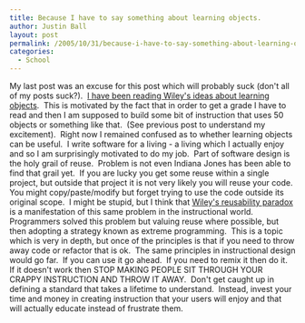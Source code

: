 ```yaml
---
title: Because I have to say something about learning objects.
author: Justin Ball
layout: post
permalink: /2005/10/31/because-i-have-to-say-something-about-learning-objects/
categories:
  - School
---
```


My last post was an excuse for this post which will probably suck (don't all of my posts suck?).  [I have been reading Wiley's ideas about learning objects][1]. 
This is motivated by the fact that in order to get a grade I have to
read and then I am supposed to build some bit of instruction that uses
50 objects or something like that.  (See previous post to understand my
excitement).  Right now I remained confused as to whether learning
objects can be useful.  I write software for a living - a living which
I actually enjoy and so I am surprisingly motivated to do my job.  Part
of software design is the holy grail of reuse.  Problem is not even
Indiana Jones has been able to find that grail yet.  If you are lucky
you get some reuse within a single project, but outside that project it
is not very likely you will reuse your code.  You might
copy/paste/modify but forget trying to use the code outside its
original scope.  I might be stupid, but I think that [Wiley's reusability paradox][2]
is a manifestation of this same problem in the instructional
world.  Programmers solved this problem but valuing reuse where
possible, but then adopting a strategy known as extreme
programming.  This is a topic which is very in depth, but once of
the principles is that if you need to throw away code or refactor that
is ok.  The same principles in instructional design would go
far.  If you can use it go ahead.  If you need to remix it
then do it.  If it doesn't work then STOP MAKING PEOPLE SIT
THROUGH YOUR CRAPPY INSTRUCTION AND THROW IT AWAY.  Don't get
caught up in defining a standard that takes a lifetime to
understand.  Instead, invest your time and money in creating
instruction that your users will enjoy and that will actually educate
instead of frustrate them.

 [1]: http://opencontent.org/wiki/index.php?title=Conversations_About_Learning_Objects
 [2]: http://cnx.rice.edu/content/m11898/latest/